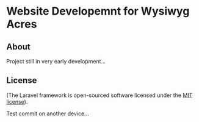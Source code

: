 # Website Developemnt for Wysiwyg Acres


## About
Project still in very early development...

## License

(The Laravel framework is open-sourced software licensed under the [MIT license](https://opensource.org/licenses/MIT)).

Test commit on another device...
